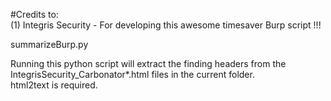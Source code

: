#Credits to:  
(1) Integris Security - For developing this awesome timesaver Burp script !!!

summarizeBurp.py  
	
Running this python script will extract the finding headers from the IntegrisSecurity_Carbonator*.html files in the current folder.  
html2text is required.  



